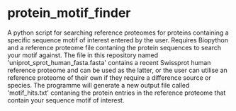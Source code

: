 # protein_motif_finder
A python script for searching reference proteomes for proteins containing a specific sequence motif of interest entered by the user. Requires Biopython and a reference proteome file contaning the protein sequences to search your motif against.  The file in this repository named 'uniprot_sprot_human_fasta.fasta' contains a recent Swissprot human reference proteome and can be used as the latter, or the user can utilise an reference proteome of their own if they require a difference source or species.  The programme will generate a new output file called 'motif_hits.txt' contaning the protein entries in the reference proteome that contain your sequence motif of interest.

